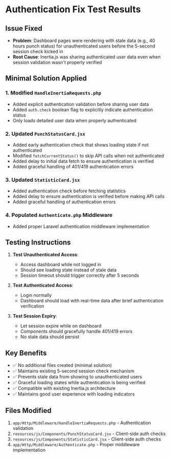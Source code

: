# Authentication Fix Test Results

## Issue Fixed
- **Problem**: Dashboard pages were rendering with stale data (e.g., 40 hours punch status) for unauthenticated users before the 5-second session check kicked in
- **Root Cause**: Inertia.js was sharing authenticated user data even when session validation wasn't properly verified

## Minimal Solution Applied

### 1. Modified `HandleInertiaRequests.php`
- Added explicit authentication validation before sharing user data
- Added `auth.check` boolean flag to explicitly indicate authentication status
- Only loads detailed user data when properly authenticated

### 2. Updated `PunchStatusCard.jsx`
- Added early authentication check that shows loading state if not authenticated
- Modified `fetchCurrentStatus()` to skip API calls when not authenticated
- Added delay to initial data fetch to ensure authentication is verified
- Added graceful handling of 401/419 authentication errors

### 3. Updated `StatisticCard.jsx`
- Added authentication check before fetching statistics
- Added delay to ensure authentication is verified before making API calls
- Added graceful handling of authentication errors

### 4. Populated `Authenticate.php` Middleware
- Added proper Laravel authentication middleware implementation

## Testing Instructions

1. **Test Unauthenticated Access**:
   - Access dashboard while not logged in
   - Should see loading state instead of stale data
   - Session timeout should trigger correctly after 5 seconds

2. **Test Authenticated Access**:
   - Login normally
   - Dashboard should load with real-time data after brief authentication verification

3. **Test Session Expiry**:
   - Let session expire while on dashboard
   - Components should gracefully handle 401/419 errors
   - No stale data should persist

## Key Benefits
- ✅ No additional files created (minimal solution)
- ✅ Maintains existing 5-second session check mechanism
- ✅ Prevents stale data from showing to unauthenticated users
- ✅ Graceful loading states while authentication is being verified
- ✅ Compatible with existing Inertia.js architecture
- ✅ Maintains good user experience with loading indicators

## Files Modified
1. `app/Http/Middleware/HandleInertiaRequests.php` - Authentication validation
2. `resources/js/Components/PunchStatusCard.jsx` - Client-side auth checks
3. `resources/js/Components/StatisticCard.jsx` - Client-side auth checks  
4. `app/Http/Middleware/Authenticate.php` - Proper middleware implementation
